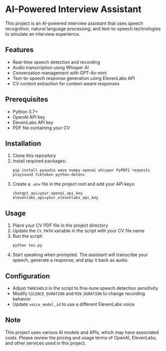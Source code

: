 # AI-Powered Interview Assistant

This project is an AI-powered interview assistant that uses speech recognition, natural language processing, and text-to-speech technologies to simulate an interview experience.

## Features

- Real-time speech detection and recording
- Audio transcription using Whisper AI
- Conversation management with GPT-4o-mini
- Text-to-speech response generation using ElevenLabs API
- CV content extraction for context-aware responses

## Prerequisites

- Python 3.7+
- OpenAI API key
- ElevenLabs API key
- PDF file containing your CV

## Installation

1. Clone this repository
2. Install required packages:
   ```
   pip install pyaudio wave numpy openai whisper PyPDF2 requests playsound tiktoken python-dotenv
   ```
3. Create a `.env` file in the project root and add your API keys:
   ```
   chatgpt_api=your_openai_api_key
   elevenlabs_api=your_elevenlabs_api_key
   ```

## Usage

1. Place your CV PDF file in the project directory
2. Update the `CV_PATH` variable in the script with your CV file name
3. Run the script:
   ```
   python tes.py
   ```
4. Start speaking when prompted. The assistant will transcribe your speech, generate a response, and play it back as audio.

## Configuration

- Adjust `THRESHOLD` in the script to fine-tune speech detection sensitivity
- Modify `SILENCE_DURATION` and `MIN_DURATION` to change recording behavior
- Update `voice_model_id` to use a different ElevenLabs voice

## Note

This project uses various AI models and APIs, which may have associated costs. Please review the pricing and usage terms of OpenAI, ElevenLabs, and other services used in this project.
